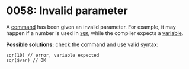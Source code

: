 # 0058: Invalid parameter

A [command](../../language/instructions/built-in-commands.md) has been given an invalid parameter. For example, it may happen if a number is used in [`SQR`](../../language/instructions/built-in-commands.md#sqr), while the compiler expects a [variable](../../language/data-types/variables.md).

**Possible solutions:** check the command and use valid syntax:

```
sqr(10) // error, variable expected
sqr($var) // OK
```
